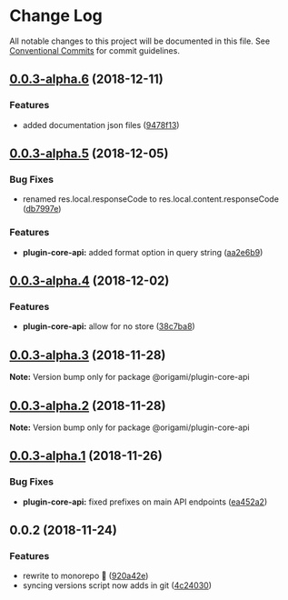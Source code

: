 # Change Log

All notable changes to this project will be documented in this file.
See [Conventional Commits](https://conventionalcommits.org) for commit guidelines.

## [0.0.3-alpha.6](https://github.com/origami-cms/core/tree/master/packages/core-api/compare/v0.0.3-alpha.5...v0.0.3-alpha.6) (2018-12-11)


### Features

* added documentation json files ([9478f13](https://github.com/origami-cms/core/tree/master/packages/core-api/commit/9478f13))





## [0.0.3-alpha.5](https://github.com/origami-cms/core/tree/master/packages/core-api/compare/v0.0.3-alpha.4...v0.0.3-alpha.5) (2018-12-05)


### Bug Fixes

* renamed res.local.responseCode to res.local.content.responseCode ([db7997e](https://github.com/origami-cms/core/tree/master/packages/core-api/commit/db7997e))


### Features

* **plugin-core-api:** added format option in query string ([aa2e6b9](https://github.com/origami-cms/core/tree/master/packages/core-api/commit/aa2e6b9))





## [0.0.3-alpha.4](https://github.com/origami-cms/core/tree/master/packages/core-api/compare/v0.0.3-alpha.3...v0.0.3-alpha.4) (2018-12-02)


### Features

* **plugin-core-api:** allow for no store ([38c7ba8](https://github.com/origami-cms/core/tree/master/packages/core-api/commit/38c7ba8))





## [0.0.3-alpha.3](https://github.com/origami-cms/core/tree/master/packages/core-api/compare/v0.0.3-alpha.2...v0.0.3-alpha.3) (2018-11-28)

**Note:** Version bump only for package @origami/plugin-core-api





## [0.0.3-alpha.2](https://github.com/origami-cms/core/tree/master/packages/core-api/compare/v0.0.3-alpha.1...v0.0.3-alpha.2) (2018-11-28)

**Note:** Version bump only for package @origami/plugin-core-api





## [0.0.3-alpha.1](https://github.com/origami-cms/core/tree/master/packages/core-api/compare/v0.0.3-alpha.0...v0.0.3-alpha.1) (2018-11-26)


### Bug Fixes

* **plugin-core-api:** fixed prefixes on main API endpoints ([ea452a2](https://github.com/origami-cms/core/tree/master/packages/core-api/commit/ea452a2))





## 0.0.2 (2018-11-24)


### Features

* rewrite to monorepo 🎉 ([920a42e](https://github.com/origami-cms/core/tree/master/packages/core-api/commit/920a42e))
* syncing versions script now adds in git ([4c24030](https://github.com/origami-cms/core/tree/master/packages/core-api/commit/4c24030))
